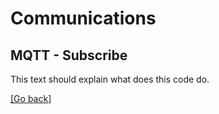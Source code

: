# Communications
## MQTT - Subscribe
This text should explain what does this code do.

[[Go back]](/communications)